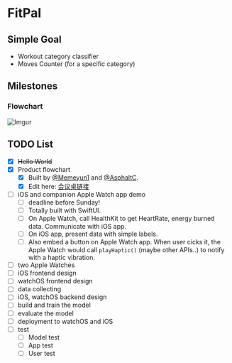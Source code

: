 # FitPal

## Simple Goal
- Workout category classifier
- Moves Counter (for a specific category)

## Milestones
### Flowchart
![Imgur](https://i.imgur.com/GAwDkue.png)

## TODO List
- [x] ~~Hello World~~
- [x] Product flowchart
  - [x] Built by [@Memeyun1](https://github.com/Memeyun1) and [@AsphaltC](https://github.com/AsphaltC).
  - [x] Edit here: [会议桌链接](https://desktop.huiyizhuo.com/1458414258500956162)
- [ ] iOS and companion Apple Watch app demo
  - [ ] deadline before Sunday!
  - [ ] Totally built with SwiftUI.
  - [ ] On Apple Watch, call HealthKit to get HeartRate, energy burned data. Communicate with iOS app.
  - [ ] On iOS app, present data with simple labels.
  - [ ] Also embed a button on Apple Watch app. When user cicks it, the Apple Watch would call ```playHaptic()``` (maybe other APIs..) to notify with a haptic vibration.
- [ ] two Apple Watches
- [ ] iOS frontend design
- [ ] watchOS frontend design
- [ ] data collecting
- [ ] iOS, watchOS backend design
- [ ] build and train the model
- [ ] evaluate the model
- [ ] deployment to watchOS and iOS
- [ ] test
  - [ ] Model test
  - [ ] App test
  - [ ] User test
